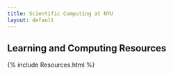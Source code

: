 ```yaml
---
title: Scientific Computing at NYU
layout: default
---
```

## Learning and Computing Resources

{% include Resources.html %}
